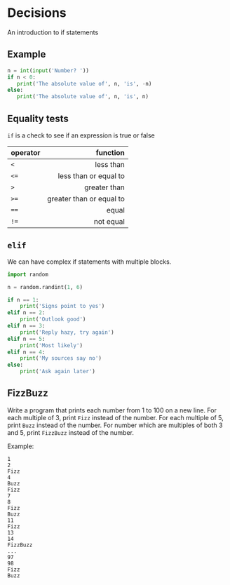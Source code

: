 # Decisions

An introduction to if statements

## Example

```python
n = int(input('Number? '))
if n < 0:
   print('The absolute value of', n, 'is', -n)
else:
   print('The absolute value of', n, 'is', n)
```

## Equality tests

`if` is a check to see if an expression is true or false

|operator|function|
|:-|-:|
|`<`|less than|
|`<=`|less than or equal to|
|`>`|greater than|
|`>=`|greater than or equal to|
|`==`|equal|
|`!=`|not equal|

## `elif`

We can have complex if statements with multiple blocks.

```python
import random

n = random.randint(1, 6)

if n == 1:
    print('Signs point to yes')
elif n == 2:
    print('Outlook good')
elif n == 3:
    print('Reply hazy, try again')
elif n == 5:
    print('Most likely')
elif n == 4:
    print('My sources say no')
else:
    print('Ask again later')
```

## FizzBuzz

Write a program that prints each number from 1 to 100 on a new line. For each multiple of 3, print `Fizz` instead of the number. For each multiple of 5, print `Buzz` instead of the number. For number which are multiples of both 3 and 5, print `FizzBuzz` instead of the number.

Example:

```text
1
2
Fizz
4
Buzz
Fizz
7
8
Fizz
Buzz
11
Fizz
13
14
FizzBuzz
...
97
98
Fizz
Buzz
```
